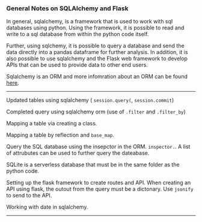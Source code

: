 ### General Notes on SQLAlchemy and Flask

In general, sqlalchemy, is a framework that is used to work with sql databases using python.  Using the framework, it is possible to read and write to a sql database from within the python code itself. 

Further, using sqlchemy, it is possible to query a database and send the data directly into a pandas dataframe for further analysis.  In addition, it is also possible to use sqlalchemy and the Flask web framework to develop APIs that can be used to provide data to other end users. 

Sqlalchemy is an ORM and more infomration about an ORM can be found [here](https://stackoverflow.com/questions/1279613/what-is-an-orm-and-where-can-i-learn-more-about-it).

***

Updated tables using sqlalchemy (	`session.query(`, `session.commit`)

Completed query using sqlalchemy orm (use of `.filter` and `.filter_by`)

Mapping a table via creating a class.

Mapping a table by reflection and `base_map`.

Query the SQL database using the insepctor in the ORM. `inspector.`.  A list of attrubutes can be used to further query the dateabase. 

SQLite is a serverless database that must be in the same folder as the python code.

Setting up the flask framework to create routes and API.  When creating an API using flask, the outout from the query must be a dictonary.  Use `jsonify` to send to the API. 

Working with date in sqlalchemy. 

***
